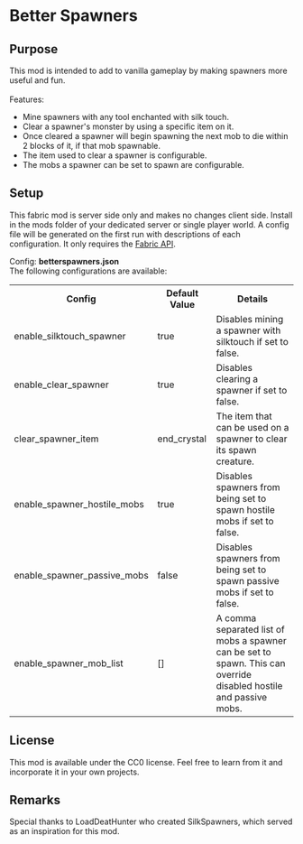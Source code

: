 # Better Spawners

## Purpose

This mod is intended to add to vanilla gameplay by making spawners more useful and fun.
<br/><br/>
Features:
<ul>
    <li>Mine spawners with any tool enchanted with silk touch.</li>
    <li>Clear a spawner's monster by using a specific item on it.</li>
    <li>Once cleared a spawner will begin spawning the next mob to die within 2 blocks of it, if that mob spawnable.</li>
    <li>The item used to clear a spawner is configurable.</li>
    <li>The mobs a spawner can be set to spawn are configurable.</li>
</ul>

## Setup

This fabric mod is server side only and makes no changes client side. Install in the mods folder of your dedicated server or single player world.
A config file will be generated on the first run with descriptions of each configuration. It only requires the [Fabric API](https://www.curseforge.com/minecraft/mc-mods/fabric-api/).

Config: <b>betterspawners.json</b>
<br/>
The following configurations are available:
<br/>
<table>
    <tr>
        <th>Config</th>
        <th>Default Value</th>
        <th>Details</th>
    </tr>
    <tr>
        <td>enable_silktouch_spawner</td>
        <td>true</td>
        <td>Disables mining a spawner with silktouch if set to false.</td>
    </tr>
    <tr> 
        <td>enable_clear_spawner</td>
        <td>true</td>
        <td>Disables clearing a spawner if set to false.</td>
    </tr>
    <tr> 
        <td>clear_spawner_item</td>
        <td>end_crystal</td>
        <td>The item that can be used on a spawner to clear its spawn creature.</td>
    </tr>
    <tr>
        <td>enable_spawner_hostile_mobs</td>
        <td>true</td>
        <td>Disables spawners from being set to spawn hostile mobs if set to false.</td>
    </tr>
    <tr>
        <td>enable_spawner_passive_mobs</td>
        <td>false</td>
        <td>Disables spawners from being set to spawn passive mobs if set to false.</td>
    </tr>
    <tr>
        <td>enable_spawner_mob_list</td>
        <td>[]</td>
        <td>A comma separated list of mobs a spawner can be set to spawn. This can override disabled hostile and passive mobs.</td>
    </tr>
</table>

## License

This mod is available under the CC0 license. Feel free to learn from it and incorporate it in your own projects.

## Remarks

Special thanks to LoadDeatHunter who created SilkSpawners, which served as an inspiration for this mod.